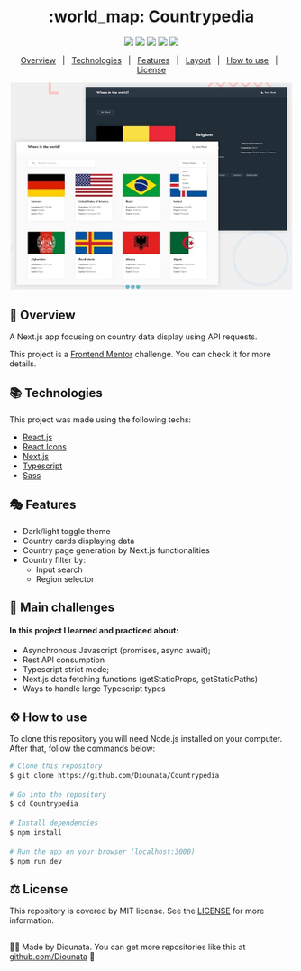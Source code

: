 <h1 align='center'> :world_map: Countrypedia </h1>

<p align='center'>
<img src='https://img.shields.io/github/repo-size/Diounata/Countrypedia?style=for-the-badge' />
<img src='https://img.shields.io/github/languages/count/Diounata/Countrypedia?style=for-the-badge' />
<img src='https://img.shields.io/github/forks/Diounata/Countrypedia?style=for-the-badge' />
<img src='https://img.shields.io/bitbucket/issues/Diounata/Countrypedia?style=for-the-badge' />
<img src='https://img.shields.io/github/license/Diounata/Countrypedia?style=for-the-badge' />
</p>

<p align='center'>
<a href='#dart-overview'>Overview</a> &nbsp; | &nbsp; <a href='#books-technologies'>Technologies</a> &nbsp; | &nbsp; <a href='#performing_arts-features'>Features</a> &nbsp; | &nbsp; <a href='#%EF%B8%8F-layout'>Layout</a> &nbsp; | &nbsp; <a href='#gear-how-to-use'>How to use</a> &nbsp; | &nbsp; <a href='#balance_scale-license'>License</a> 
</p>

<p align='center'>
<img src="https://github.com/Diounata/countrypedia/blob/main/.github/app-preview.jpg" width='500px' alt="App preview" />
</p>
 
## :dart: Overview
<p>
A Next.js app focusing on country data display using API requests.
</p>

<p>This project is a <a href='https://www.frontendmentor.io/'>Frontend Mentor</a> challenge. You can check it for more details.</p>

## :books: Technologies

This project was made using the following techs:

- [React.js](https://reactjs.org/)
- [React Icons](https://react-icons.github.io/react-icons/)
- [Next.js](https://nextjs.org/)
- [Typescript](https://www.typescriptlang.org/)
- [Sass](https://sass-lang.com/)

## :performing_arts: Features

- Dark/light toggle theme
- Country cards displaying data
- Country page generation by Next.js functionalities
- Country filter by:
  - Input search
  - Region selector

## :brain: Main challenges

#### In this project I learned and practiced about:

- Asynchronous Javascript (promises, async await);
- Rest API consumption
- Typescript strict mode;
- Next.js data fetching functions (getStaticProps, getStaticPaths)
- Ways to handle large Typescript types

## :gear: How to use

To clone this repository you will need Node.js installed on your computer. After that, follow the commands below:

```bash
# Clone this repository
$ git clone https://github.com/Diounata/Countrypedia

# Go into the repository
$ cd Countrypedia

# Install dependencies
$ npm install

# Run the app on your browser (localhost:3000)
$ npm run dev
```

## :balance_scale: License

This repository is covered by MIT license. See the <a href='https://github.com/Diounata/Countrypedia/blob/main/LICENSE'>LICENSE</a> for more information.

##

:man_technologist: Made by Diounata. You can get more repositories like this at <a href='https://github.com/Diounata'>github.com/Diounata</a> :rocket:
